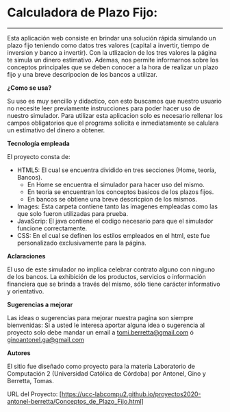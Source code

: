 # Calculadora de Plazo Fijo:
***
Esta aplicación web consiste en brindar una solución rápida simulando un plazo fijo teniendo como datos tres valores (capital a invertir, tiempo de inversion y banco a invertir). Con la utlizacion de los tres valores la página te simula un dinero estimativo.
Ademas, nos permite informarnos sobre los conceptos principales que se deben conocer a la hora de realizar un plazo fijo y una breve descripocion de los bancos a utilizar.

**¿Como se usa?**

Su uso es muy sencillo y didactico, con esto buscamos que nuestro usuario no necesite leer previamente instrucciones para poder hacer uso de nuestro simulador.
Para utilizar esta aplicacion solo es necesario rellenar los campos obligatorios que el programa solicita e inmediatamente se calulara un estimativo del dinero a obtener.

**Tecnología empleada**

El proyecto consta de:
- HTML5: El cual se encuentra dividido en tres secciones (Home, teoría, Bancos).
    -  En Home se encuentra el simulador para hacer uso del mismo.
    - En teoria se encuentran los conceptos basicos de los plazos fijos.
    - En bancos se obtiene una breve descricpion de los mismos.
- Images: Esta carpeta contiene tanto las imagenes empleadas como las que solo fueron utilizadas para prueba.
- JavaScrip: El java contiene el codigo necesario para que el simulador funcione correctamente.
- CSS: En el cual se definen los estilos empleados en el html, este fue personalizado exclusivamente para la página.

**Aclaraciones**

El uso de este simulador no implica celebrar contrato alguno con ninguno de los bancos. La exhibición de los productos, servicios o información financiera que se brinda a través del mismo, sólo tiene carácter informativo y orientativo.

**Sugerencias a mejorar**

Las ideas o sugerencias para mejorar nuestra pagina son siempre bienvenidas: Si a usted le interesa aportar alguna idea o sugerencia al proyecto solo debe mandar un email a tomi.berretta@gmail.com ó ginoantonel.ga@gmail.com

**Autores**

El sitio fue diseñado como proyecto para la materia Laboratorio de Computación 2 (Universidad Católica de Córdoba) por Antonel, Gino y Berretta, Tomas.

URL del Proyecto: [https://ucc-labcompu2.github.io/proyectos2020-antonel-berretta/Conceptos_de_Plazo_Fijo.html]